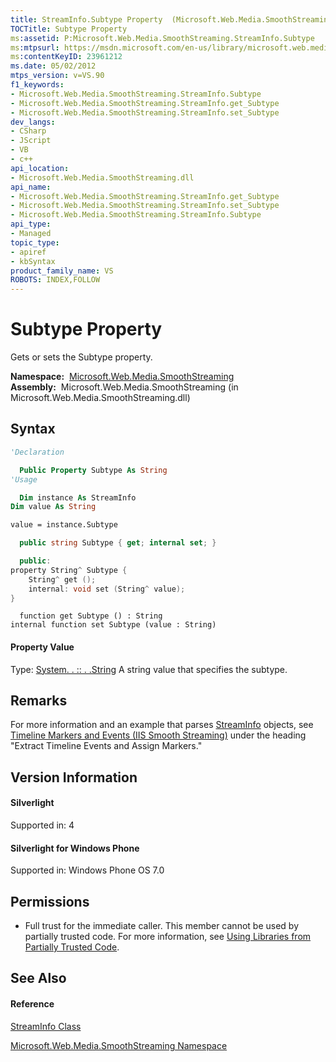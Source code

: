 ```yaml
---
title: StreamInfo.Subtype Property  (Microsoft.Web.Media.SmoothStreaming)
TOCTitle: Subtype Property
ms:assetid: P:Microsoft.Web.Media.SmoothStreaming.StreamInfo.Subtype
ms:mtpsurl: https://msdn.microsoft.com/en-us/library/microsoft.web.media.smoothstreaming.streaminfo.subtype(v=VS.90)
ms:contentKeyID: 23961212
ms.date: 05/02/2012
mtps_version: v=VS.90
f1_keywords:
- Microsoft.Web.Media.SmoothStreaming.StreamInfo.Subtype
- Microsoft.Web.Media.SmoothStreaming.StreamInfo.get_Subtype
- Microsoft.Web.Media.SmoothStreaming.StreamInfo.set_Subtype
dev_langs:
- CSharp
- JScript
- VB
- c++
api_location:
- Microsoft.Web.Media.SmoothStreaming.dll
api_name:
- Microsoft.Web.Media.SmoothStreaming.StreamInfo.get_Subtype
- Microsoft.Web.Media.SmoothStreaming.StreamInfo.set_Subtype
- Microsoft.Web.Media.SmoothStreaming.StreamInfo.Subtype
api_type:
- Managed
topic_type:
- apiref
- kbSyntax
product_family_name: VS
ROBOTS: INDEX,FOLLOW
---
```


# Subtype Property

Gets or sets the Subtype property.

**Namespace:**  [Microsoft.Web.Media.SmoothStreaming](microsoft-web-media-smoothstreaming-namespace_1.md)  
**Assembly:**  Microsoft.Web.Media.SmoothStreaming (in Microsoft.Web.Media.SmoothStreaming.dll)

## Syntax

``` vb
'Declaration

  Public Property Subtype As String
'Usage

  Dim instance As StreamInfo
Dim value As String

value = instance.Subtype
```

``` csharp
  public string Subtype { get; internal set; }
```

``` c++
  public:
property String^ Subtype {
    String^ get ();
    internal: void set (String^ value);
}
```

``` jscript
  function get Subtype () : String
internal function set Subtype (value : String)
```

#### Property Value

Type: [System. . :: . .String](https://msdn.microsoft.com/en-us/library/s1wwdcbf\(v=vs.90\))  
A string value that specifies the subtype.  

## Remarks

For more information and an example that parses [StreamInfo](streaminfo-class-microsoft-web-media-smoothstreaming_1.md) objects, see [Timeline Markers and Events (IIS Smooth Streaming)](timeline-markers-and-events.md) under the heading "Extract Timeline Events and Assign Markers."

## Version Information

#### Silverlight

Supported in: 4  

#### Silverlight for Windows Phone

Supported in: Windows Phone OS 7.0  

## Permissions

  - Full trust for the immediate caller. This member cannot be used by partially trusted code. For more information, see [Using Libraries from Partially Trusted Code](https://msdn.microsoft.com/en-us/library/8skskf63\(v=vs.90\)).

## See Also

#### Reference

[StreamInfo Class](streaminfo-class-microsoft-web-media-smoothstreaming_1.md)

[Microsoft.Web.Media.SmoothStreaming Namespace](microsoft-web-media-smoothstreaming-namespace_1.md)

